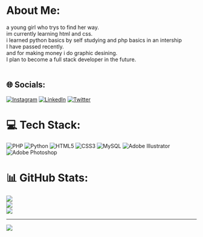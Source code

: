 #  About Me:
a young  girl who trys to find her way.<br>im currently learning html and css.<br>i learned python  basics  by self studying and php basics in an intership <br>I have passed recently.<br>and for making money i do graphic desining.<br>I plan to become a full stack developer in the future.<br><br>


## 🌐 Socials:
[![Instagram](https://img.shields.io/badge/Instagram-%23E4405F.svg?logo=Instagram&logoColor=white)](https://instagram.com/zahra_fadafan) [![LinkedIn](https://img.shields.io/badge/LinkedIn-%230077B5.svg?logo=linkedin&logoColor=white)](https://linkedin.com/in/zahrafadafan) [![Twitter](https://img.shields.io/badge/Twitter-%231DA1F2.svg?logo=Twitter&logoColor=white)](https://twitter.com/zari_partala) 

# 💻 Tech Stack:
![PHP](https://img.shields.io/badge/php-%23777BB4.svg?style=for-the-badge&logo=php&logoColor=white) ![Python](https://img.shields.io/badge/python-3670A0?style=for-the-badge&logo=python&logoColor=ffdd54) ![HTML5](https://img.shields.io/badge/html5-%23E34F26.svg?style=for-the-badge&logo=html5&logoColor=white) ![CSS3](https://img.shields.io/badge/css3-%231572B6.svg?style=for-the-badge&logo=css3&logoColor=white) ![MySQL](https://img.shields.io/badge/mysql-%2300f.svg?style=for-the-badge&logo=mysql&logoColor=white) ![Adobe Illustrator](https://img.shields.io/badge/adobeillustrator-%23FF9A00.svg?style=for-the-badge&logo=adobeillustrator&logoColor=white) ![Adobe Photoshop](https://img.shields.io/badge/adobephotoshop-%2331A8FF.svg?style=for-the-badge&logo=adobephotoshop&logoColor=white)
# 📊 GitHub Stats:
![](https://github-readme-stats.vercel.app/api?username=zahrafadafan&theme=dark&hide_border=false&include_all_commits=false&count_private=false)<br/>
![](https://github-readme-streak-stats.herokuapp.com/?user=zahrafadafan&theme=dark&hide_border=false)<br/>
![](https://github-readme-stats.vercel.app/api/top-langs/?username=zahrafadafan&theme=dark&hide_border=false&include_all_commits=false&count_private=false&layout=compact)


---
[![](https://visitcount.itsvg.in/api?id=zahrafadafan&icon=0&color=0)](https://visitcount.itsvg.in)

<!-- Proudly created with GPRM ( https://gprm.itsvg.in ) -->
